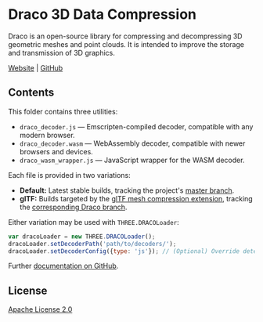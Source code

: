 # Draco 3D Data Compression

Draco is an open-source library for compressing and decompressing 3D geometric meshes and point clouds. It is intended to improve the storage and transmission of 3D graphics.

[Website](https://google.github.io/draco/) | [GitHub](https://github.com/google/draco)

## Contents

This folder contains three utilities:

* `draco_decoder.js` — Emscripten-compiled decoder, compatible with any modern browser.
* `draco_decoder.wasm` — WebAssembly decoder, compatible with newer browsers and devices.
* `draco_wasm_wrapper.js` — JavaScript wrapper for the WASM decoder.

Each file is provided in two variations:

* **Default:** Latest stable builds, tracking the project's [master branch](https://github.com/google/draco).
* **glTF:** Builds targeted by the [glTF mesh compression extension](https://github.com/KhronosGroup/glTF/tree/master/extensions/2.0/Khronos/KHR_draco_mesh_compression), tracking the [corresponding Draco branch](https://github.com/google/draco/tree/gltf_2.0_draco_extension).

Either variation may be used with `THREE.DRACOLoader`:

```js
var dracoLoader = new THREE.DRACOLoader();
dracoLoader.setDecoderPath('path/to/decoders/');
dracoLoader.setDecoderConfig({type: 'js'}); // (Optional) Override detection of WASM support.
```

Further [documentation on GitHub](https://github.com/google/draco/tree/master/javascript/example#static-loading-javascript-decoder).

## License

[Apache License 2.0](https://github.com/google/draco/blob/master/LICENSE)
